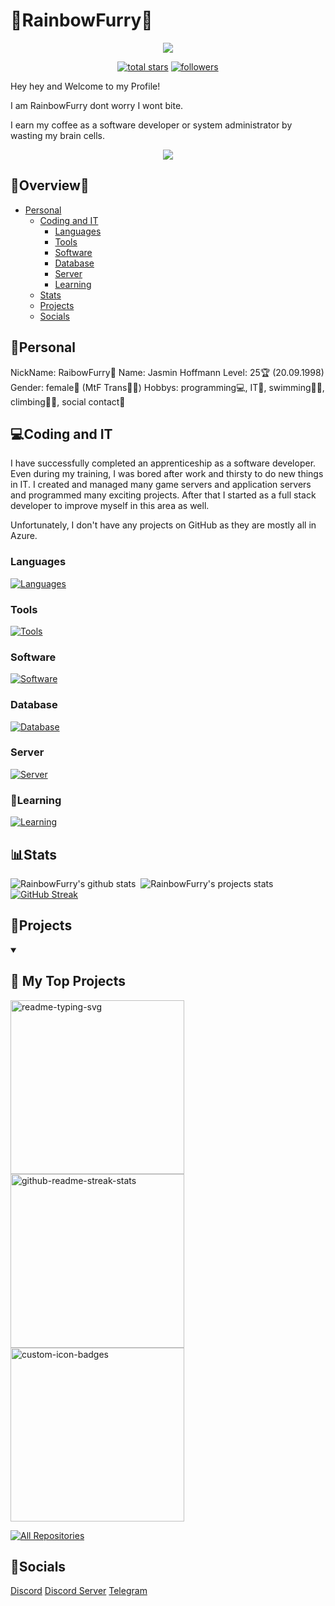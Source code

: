 # 🌈RainbowFurry🐺

<p align="center">
  <a href="https://stars.github.com/profiles/RainbowFurry/">
    <img src="https://github.com/DenverCoder1/DenverCoder1/assets/20955511/ca15be3f-d00b-438e-91f6-fb5568c1f632"/></a>
</p>

<p align="center">
  <a href="https://github.com/RainbowFurry?tab=repositories&sort=stargazers">
    <img alt="total stars" title="Total stars on GitHub" src="https://custom-icon-badges.demolab.com/github/stars/RainbowFurry?color=55960c&style=for-the-badge&labelColor=488207&logo=star"/></a>
  <a href="https://github.com/RainbowFurry?tab=followers">
    <img alt="followers" title="Follow me on Github" src="https://custom-icon-badges.demolab.com/github/followers/RainbowFurry?color=236ad3&labelColor=1155ba&style=for-the-badge&logo=person-add&label=Follow&logoColor=white"/></a>
</p>

<!-- Views -->
<!--
![](https://komarev.com/ghpvc/?username=RainbowFurry)
-->


Hey hey and Welcome to my Profile!

I am RainbowFurry dont worry I wont bite.

I earn my coffee as a software developer or system administrator by wasting my brain cells.

<p align="center">
   <a href="https://stars.github.com/profiles/RainbowFurry/">
    <img src="https://media3.giphy.com/media/v1.Y2lkPTc5MGI3NjExZW0zbzQ0ZzR1OTVyaDVyeWo1dGEwYTJ0czF2MmJkN2VhcDR5Y2czbCZlcD12MV9pbnRlcm5hbF9naWZfYnlfaWQmY3Q9Zw/j7k6JOp8LufhXspVfu/giphy.gif"/></a>
</p>

## 🔭Overview🔬
- [Personal](#personal)
  - [Coding and IT](#coding-and-it)
    * [Languages](#languages)
    * [Tools](#tools)
    * [Software](#software)
    * [Database](#database)
    * [Server](#server)
    * [Learning](#learning)
  - [Stats](#stats)
  - [Projects](#projects)
  - [Socials](#socials)


## 👧Personal

NickName: RaibowFurry🌈
Name: Jasmin Hoffmann
Level: 25🏆 (20.09.1998)
Gender: female🎀 (MtF Trans🏳‍🌈)
Hobbys: programming💻, IT💾, swimming🏊‍♀️, climbing🧗‍♀️, social contact👬 


## 💻Coding and IT

I have successfully completed an apprenticeship as a software developer. Even during my training, I was bored after work and thirsty to do new things in IT. I created and managed many game servers and application servers and programmed many exciting projects.
After that I started as a full stack developer to improve myself in this area as well. 

Unfortunately, I don't have any projects on GitHub as they are mostly all in Azure.


### Languages

<!--
![JavaScript](https://img.shields.io/badge/-JavaScript-05122A?style=flat&logo=javascript)&nbsp;
![Java](https://img.shields.io/badge/-Java-05122A?style=flat&logo=java)&nbsp;
-->

[![Languages](https://skillicons.dev/icons?i=cs,dotnet,java,html,css,js,ts,angular,bootstrap)](https://skillicons.dev)&nbsp;

### Tools
  
[![Tools](https://skillicons.dev/icons?i=azure,git,github,jenkins,nodejs,npm,stackoverflow,codepen)](https://skillicons.dev)&nbsp;

### Software

[![Software](https://skillicons.dev/icons?i=idea,visualstudio,vscode,eclipse)](https://skillicons.dev)&nbsp;

### Database

[![Database](https://skillicons.dev/icons?i=mysql,mongodb)](https://skillicons.dev)&nbsp;

### Server

[![Server](https://skillicons.dev/icons?i=windows,linux)](https://skillicons.dev)&nbsp;

### 📖Learning

[![Learning](https://skillicons.dev/icons?i=godot,unreal)](https://skillicons.dev)&nbsp;


## 📊Stats

![RainbowFurry's github stats](https://github-readme-stats.vercel.app/api?username=RainbowFurry&show_icons=true&count_private=true&bg_color=00000000&text_color=eb34e1&theme=dracula)&nbsp;
![RainbowFurry's projects stats](https://github-readme-stats.vercel.app/api/top-langs/?username=RainbowFurry&theme=dracula&layout=compact&show_icons=true&count_private=true&bg_color=00000000&text_color=eb34e1)&nbsp;
[![GitHub Streak](https://streak-stats.demolab.com/?user=RainbowFurry&theme=dracula)](https://git.io/streak-stats)

<!--
![Top Langs](https://github-readme-stats.vercel.app/api/top-langs/?username=RainbowFurry&hide_progress=true)
-->

<!--
  <a href="https://github.com/anuraghazra/github-readme-stats"><img alt="DenverCoder1's Github Stats" src="https://denvercoder1-github-readme-stats.vercel.app/api/?username=DenverCoder1&show_icons=true&include_all_commits=true&count_private=true&theme=react&hide_border=true&bg_color=1F222E&title_color=F85D7F&icon_color=F8D866" height="192px"/></a>
  <a href="https://github.com/anuraghazra/github-readme-stats"><img alt="DenverCoder1's Top Languages" src="https://denvercoder1-github-readme-stats.vercel.app/api/top-langs/?username=DenverCoder1&langs_count=8&layout=compact&theme=react&hide_border=true&bg_color=1F222E&title_color=F85D7F&icon_color=F8D866&hide=Jupyter%20Notebook,Roff" height="192px"/></a>
  <br/>
-->

## 📁Projects

<!--
[![ReadMe Card](https://github-readme-stats.vercel.app/api/pin/?username=RainbowFurry&repo=RainbowFurry&theme=dark)](https://github.com/RainbowFurry/RainbowFurry)
[![ZeroSys](https://github-readme-stats.vercel.app/api/pin/?username=RainbowFurry&repo=Zero-Sys&theme=dark)](https://github.com/RainbowFurry/Zero-Sys)
[![DC Bot](https://github-readme-stats.vercel.app/api/pin/?username=RainbowFurry&repo=FurryMaster-DC-Bot&theme=dark)](https://github.com/RainbowFurry/FurryMaster-DC-Bot)
[![VoiceAssistent](https://github-readme-stats.vercel.app/api/pin/?username=RainbowFurry&repo=VoiceAssistent&theme=dark)](https://github.com/RainbowFurry/VoiceAssistent)
-->

<details open> 
  <summary><h2>📘 My Top Projects</h2></summary>

  <p align="left">
    <a href="https://github.com/RainbowFurry/RainbowFurry"><img width="278" src="https://denvercoder1-github-readme-stats.vercel.app/api/pin/?username=RainbowFurry&repo=RainbowFurry&theme=dracula&bg_color=1F222E&title_color=eb34e1&hide_border=true&icon_color=F8D866&show_icons=false" alt="readme-typing-svg"></a>
    <a href="https://github.com/RainbowFurry/Zero-Sys"><img width="278" src="https://denvercoder1-github-readme-stats.vercel.app/api/pin/?username=RainbowFurry&repo=Zero-Sys&theme=react&bg_color=1F222E&title_color=eb34e1&hide_border=true&icon_color=F8D866&show_icons=false" alt="github-readme-streak-stats"></a>
    <a href="https://github.com/RainbowFurry/FurryMaster-DC-Bot"><img width="278" src="https://denvercoder1-github-readme-stats.vercel.app/api/pin?username=RainbowFurry&repo=FurryMaster-DC-Bot&theme=react&bg_color=1F222E&title_color=eb34e1&hide_border=true&icon_color=F8D866&show_icons=false" alt="custom-icon-badges"></a>
  </p>

  <a href="https://github.com/RainbowFurry?tab=repositories&sort=stargazers"><img alt="All Repositories" title="All Repositories" src="https://custom-icon-badges.demolab.com/badge/-Click%20Here%20For%20All%20My%20Repos-1F222E?style=for-the-badge&logoColor=white&logo=repo"/></a>
</details>

## 🔔Socials

[Discord][social-discord]
[Discord Server][discord-invite]
[Telegram][social-telegram]
<!---
[TikTok]
[Instagram]
[Facebook]
[Snapchat]
[YouTube]
--->


[discord-invite]: https://discord.gg/Ff9MU8QGrY
[social-discord]: https://discord.gg/39brtBXq
[social-telegram]: https://t.me/RainbowFurry

